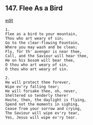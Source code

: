 
## 147.  Flee As a Bird
[edit](https://docs.google.com/document/d/1JcdbeECBgVH5kXM5SxOUpCjoSerEB_%2DL/edit?mode=html)



    1.
    Flee as a bird to your mountain,
    Thou who art weary of sin;
    Go to the clear-flowing Fountain,
    Where you may wash and be clean;
    Fly, for th' avenger is near thee,
    Call, and the Saviour will hear thee,
    He on his bosom will bear thee,
    O thou who art weary of sin,
    O thou who art weary of sin.

    2.
    He will protect thee forever,
    Wipe ev'ry falling tear;
    He will forsake thee, oh, never,
    Sheltered so tenderly there!
    Haste, then, the daylight is flying,
    Spend not the moments in sighing,
    Cease from your sorrow and crying,
    The Saviour will wipe ev'ry tear,
    Yes, Jesus will wipe ev'ry tear.
